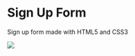 # Sign Up Form
Sign up form made with HTML5 and CSS3 


<img src="https://i.imgur.com/ovyrFPq.png">



